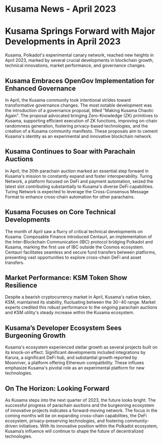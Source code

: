 # Kusama News - April 2023

# Kusama Springs Forward with Major Developments in April 2023

Kusama, Polkadot's experimental canary network, reached new heights in April 2023, marked by several crucial developments in blockchain growth, technical innovations, market performance, and governance changes. 

## Kusama Embraces OpenGov Implementation for Enhanced Governance

In April, the Kusama community took intentional strides toward transformative governance changes. The most notable development was the introduction of a governance proposal, titled "Making Kusama Chaotic Again". The proposal advocated bringing Zero-Knowledge (ZK) primitives to Kusama, supporting efficient execution of ZK functions, improving on-chain randomness generation, fostering privacy-based technologies, and the creation of a Kusama community manifesto. These proposals aim to cement Kusama's identity as an experimental and innovative blockchain network.

## Kusama Continues to Soar with Parachain Auctions

In April, the 30th parachain auction marked an essential step forward in Kusama's mission to constantly expand and foster interoperability. Turing Network, a platform focused on DeFi and payment automation, seized the latest slot contributing substantially to Kusama's diverse DeFi capabilities. Turing Network is expected to leverage the Cross-Consensus Message Format to enhance cross-chain automation for other parachains. 

## Kusama Focuses on Core Technical Developments

The month of April saw a flurry of critical technical developments on Kusama. Composable Finance introduced Centauri, an implementation of the Inter-Blockchain Communication (IBC) protocol bridging Polkadot and Kusama, marking the first use of IBC outside the Cosmos ecosystem. Centauri facilitates seamless and secure fund transfers between platforms, presenting vast opportunities to explore cross-chain DeFi and asset transfers.

## Market Performance: KSM Token Show Resilience

Despite a bearish cryptocurrency market in April, Kusama's native token, KSM, maintained its stability, fluctuating between the $30-$40 range. Market experts credited this robust performance to the ongoing parachain auctions and KSM utility's steady increase within the Kusama ecosystem.

## Kusama’s Developer Ecosystem Sees Burgeoning Growth

Kusama's ecosystem experienced stellar growth as several projects built on its knock-on effect. Significant developments included integrations by Karura, a significant DeFi hub, and substantial growth reported by Moonriver, a platform offering Ethereum compatibility. These influxes emphasize Kusama's pivotal role as an experimental platform for new technologies.

## On The Horizon: Looking Forward

As Kusama steps into the next quarter of 2023, the future looks bright. The successful progress of parachain auctions and the burgeoning ecosystem of innovative projects indicates a forward-moving network. The focus in the coming months will be on expanding cross-chain capabilities, the DeFi ecosystem, privacy-preserving technologies, and fostering community-driven initiatives. With its innovative position within the Polkadot ecosystem, Kusama’s influence will continue to shape the future of decentralized technologies.
